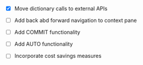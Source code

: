 - [x] Move dictionary calls to external APIs
- [ ] Add back abd forward navigation to context pane
- [ ] Add COMMIT functionality
- [ ] Add AUTO functionality
- [ ] Incorporate cost savings measures

